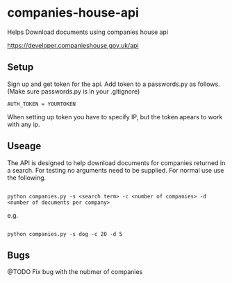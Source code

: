 # companies-house-api

Helps Download documents using companies house api

https://developer.companieshouse.gov.uk/api

## Setup

Sign up and get token for the api. 
Add token to a passwords.py as follows. (Make sure passwords.py is in your .gitignore)

``` AUTH_TOKEN = YOURTOKEN ```


When setting up token you have to specify IP, but the token apears to work with any ip.

## Useage

The API is designed to help download documents for companies returned in a search. 
For testing no arguments need to be supplied. For normal use use the following.
```

python companies.py -s <search term> -c <number of companies> -d <number of documents per company>

```

e.g.

```

python companies.py -s dog -c 20 -d 5

```

## Bugs

@TODO Fix bug with the nubmer of companies

